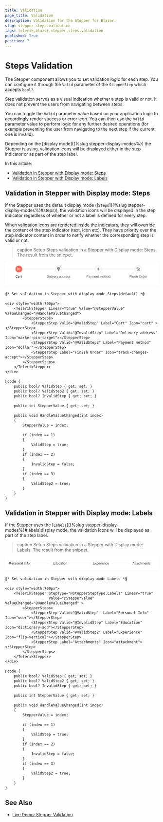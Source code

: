 ```yaml
---
title: Validation
page_title: Validation
description: Validation for the Stepper for Blazor.
slug: stepper-steps-validation
tags: telerik,blazor,stepper,steps,validation
published: True
position: 7
---
```


# Steps Validation

The Stepper component allows you to set validation logic for each step. You can configure it through the `Valid` parameter of the `StepperStep` which accepts `bool?`.

Step validation serves as a visual indication whether a step is valid or not. It does not prevent the users from navigating between steps.

You can toggle the `Valid` parameter value based on your application logic to accordingly render success or error icon. You can then use the `Valid` parameter value to perform logic for any further desired operations (for example preventing the user from navigating to the next step if the current one is invalid).

Depending on the [display mode]({%slug stepper-display-modes%}) the Stepper is using, validation icons will be displayed either in the step indicator or as part of the step label.


In this article:

* [Validation in Stepper with Display mode: Steps](#validation-in-stepper-with-display-mode:-steps)
* [Validation in Stepper with Display mode: Labels](#validation-in-stepper-with-display-mode:-labels)

## Validation in Stepper with Display mode: Steps

If the Stepper uses the default display mode ([`Steps`]({%slug stepper-display-modes%}#steps)), the validation icons will be displayed in the step indicator regardless of whether or not a label is defined for every step.

When validation icons are rendered inside the indicators, they will override the content of the step indicator (text, icon etc). They have priority over the step indicator content in order to notify whether the corresponding step is valid or not.

>caption Setup Steps validation in a Stepper with Display mode: Steps. The result from the snippet.

![Validation for Steps](images/validation-for-steps-example.gif)

````CSHTML
@* Set validation in Stepper with display mode Steps(default) *@

<div style="width:700px">
    <TelerikStepper Linear="true" Value="@StepperValue" ValueChanged="@HandleValueChanged">
        <StepperSteps>
            <StepperStep Valid="@ValidStep" Label="Cart" Icon="cart" ></StepperStep>
            <StepperStep Valid="@InvalidStep" Label="Delivery address" Icon="marker-pin-target"></StepperStep>
            <StepperStep Valid="@ValidStep2" Label="Payment method" Icon="dollar"></StepperStep>
            <StepperStep Label="Finish Order" Icon="track-changes-accept"></StepperStep>
        </StepperSteps>
    </TelerikStepper>
</div>

@code {
    public bool? ValidStep { get; set; }
    public bool? ValidStep2 { get; set; }
    public bool? InvalidStep { get; set; }

    public int StepperValue { get; set; }

    public void HandleValueChanged(int index)
    {
        StepperValue = index;

        if (index == 1)
        {
            ValidStep = true;
        }
        if (index == 2)
        {
            InvalidStep = false;
        }
        if (index == 3)
        {
            ValidStep2 = true;
        }
    }
}
````

## Validation in Stepper with Display mode: Labels

If the Stepper uses the [`Labels`]({%slug stepper-display-modes%}#labels)display mode, the validation icons will be displayed as part of the step label.

>caption Setup Steps validation in a Stepper with Display mode: Labels. The result from the snippet.

![Validation for Labels](images/validation-for-labels-example.gif)

````CSHTML
@* Set validation in Stepper with display mode Labels *@

<div style="width:700px">
    <TelerikStepper StepType="@StepperStepType.Labels" Linear="true" 
                    Value="@StepperValue" ValueChanged="@HandleValueChanged" >
        <StepperSteps>
            <StepperStep Valid="@ValidStep"  Label="Personal Info" Icon="user"></StepperStep>
            <StepperStep Valid="@InvalidStep" Label="Education" Icon="dictionary-add"></StepperStep>
            <StepperStep Valid="@ValidStep2" Label="Experience" Icon="flip-vertical"></StepperStep>
            <StepperStep Label="Attachments" Icon="attachment"></StepperStep>
        </StepperSteps>
    </TelerikStepper>
</div>

@code {
    public bool? ValidStep { get; set; }
    public bool? ValidStep2 { get; set; }
    public bool? InvalidStep { get; set; }

    public int StepperValue { get; set; }

    public void HandleValueChanged(int index)
    {
        StepperValue = index;

        if (index == 1)
        {
            ValidStep = true;
        }
        if (index == 2)
        {
            InvalidStep = false;
        }
        if (index == 3)
        {
            ValidStep2 = true;
        }
    }
}
````


## See Also

  * [Live Demo: Stepper Validation](https://demos.telerik.com/blazor-ui/stepper/validation)